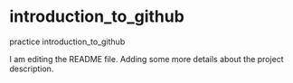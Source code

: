 # introduction_to_github
practice introduction_to_github

I am editing the README file. Adding some more details about the project description.
